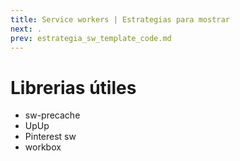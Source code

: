 ```yaml
---
title: Service workers | Estrategias para mostrar
next: .
prev: estrategia_sw_template_code.md
---
```


# Librerias útiles

- sw-precache
- UpUp
- Pinterest sw
- workbox
